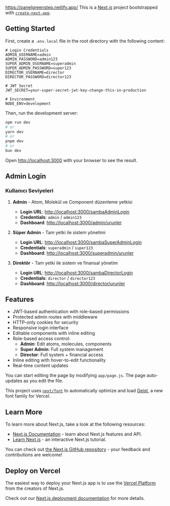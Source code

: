 https://panelgreenstep.netlify.app/
This is a [Next.js](https://nextjs.org) project bootstrapped with [`create-next-app`](https://github.com/vercel/next.js/tree/canary/packages/create-next.js/tree/canary/packages/create-next-app).

## Getting Started

First, create a `.env.local` file in the root directory with the following content:

```env
# Login Credentials
ADMIN_USERNAME=admin
ADMIN_PASSWORD=admin123
SUPER_ADMIN_USERNAME=superadmin
SUPER_ADMIN_PASSWORD=super123
DIRECTOR_USERNAME=director
DIRECTOR_PASSWORD=director123

# JWT Secret
JWT_SECRET=your-super-secret-jwt-key-change-this-in-production

# Environment
NODE_ENV=development
```

Then, run the development server:

```bash
npm run dev
# or
yarn dev
# or
pnpm dev
# or
bun dev
```

Open [http://localhost:3000](http://localhost:3000) with your browser to see the result.

## Admin Login

### Kullanıcı Seviyeleri

1. **Admin** - Atom, Molekül ve Component düzenleme yetkisi

   - **Login URL**: [http://localhost:3000/sambaAdminLogin](http://localhost:3000/sambaAdminLogin)
   - **Credentials**: `admin` / `admin123`
   - **Dashboard**: [http://localhost:3000/admin/urunler](http://localhost:3000/admin/urunler)

2. **Süper Admin** - Tam yetki ile sistem yönetimi

   - **Login URL**: [http://localhost:3000/sambaSuperAdminLogin](http://localhost:3000/sambaSuperAdminLogin)
   - **Credentials**: `superadmin` / `super123`
   - **Dashboard**: [http://localhost:3000/superadmin/urunler](http://localhost:3000/superadmin/urunler)

3. **Direktör** - Tam yetki ile sistem ve finansal yönetim
   - **Login URL**: [http://localhost:3000/sambaDirectorLogin](http://localhost:3000/sambaDirectorLogin)
   - **Credentials**: `director` / `director123`
   - **Dashboard**: [http://localhost:3000/director/urunler](http://localhost:3000/director/urunler)

## Features

- JWT-based authentication with role-based permissions
- Protected admin routes with middleware
- HTTP-only cookies for security
- Responsive login interface
- Editable components with inline editing
- Role-based access control:
  - **Admin**: Edit atoms, molecules, components
  - **Super Admin**: Full system management
  - **Director**: Full system + financial access
- Inline editing with hover-to-edit functionality
- Real-time content updates

You can start editing the page by modifying `app/page.js`. The page auto-updates as you edit the file.

This project uses [`next/font`](https://nextjs.org/docs/app/building-your-application/optimizing/fonts) to automatically optimize and load [Geist](https://vercel.com/font), a new font family for Vercel.

## Learn More

To learn more about Next.js, take a look at the following resources:

- [Next.js Documentation](https://nextjs.org/docs) - learn about Next.js features and API.
- [Learn Next.js](https://nextjs.org/learn) - an interactive Next.js tutorial.

You can check out [the Next.js GitHub repository](https://github.com/vercel/next.js) - your feedback and contributions are welcome!

## Deploy on Vercel

The easiest way to deploy your Next.js app is to use the [Vercel Platform](https://vercel.com/new?utm_medium=default-template&filter=next.js&utm_source=create-next-app&utm_campaign=create-next-app-readme) from the creators of Next.js.

Check out our [Next.js deployment documentation](https://nextjs.org/docs/app/building-your-application/deploying) for more details.
